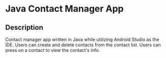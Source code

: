 # Java Contact Manager App

## Description

Contact manager app written in Java while utilizing Android Studio as the IDE.
Users can create and delete contacts from the contact list.
Users can press on a contact to view the contact's info.
